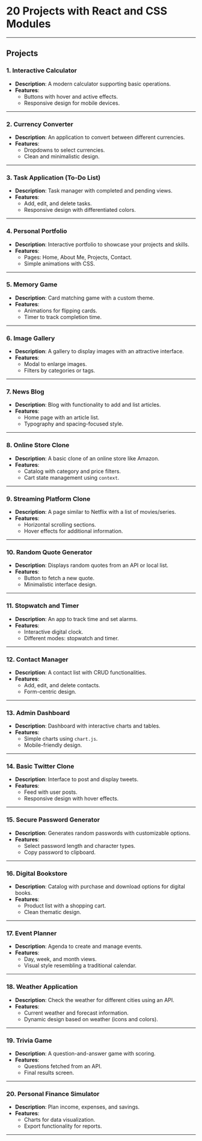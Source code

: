 # 20 Projects with React and CSS Modules  

---

## Projects  

### 1. **Interactive Calculator**  
- **Description**: A modern calculator supporting basic operations.  
- **Features**:  
  - Buttons with hover and active effects.  
  - Responsive design for mobile devices.  

---

### 2. **Currency Converter**  
- **Description**: An application to convert between different currencies.  
- **Features**:  
  - Dropdowns to select currencies.  
  - Clean and minimalistic design.  

---

### 3. **Task Application (To-Do List)**  
- **Description**: Task manager with completed and pending views.  
- **Features**:  
  - Add, edit, and delete tasks.  
  - Responsive design with differentiated colors.  

---

### 4. **Personal Portfolio**  
- **Description**: Interactive portfolio to showcase your projects and skills.  
- **Features**:  
  - Pages: Home, About Me, Projects, Contact.  
  - Simple animations with CSS.  

---

### 5. **Memory Game**  
- **Description**: Card matching game with a custom theme.  
- **Features**:  
  - Animations for flipping cards.  
  - Timer to track completion time.  

---

### 6. **Image Gallery**  
- **Description**: A gallery to display images with an attractive interface.  
- **Features**:  
  - Modal to enlarge images.  
  - Filters by categories or tags.  

---

### 7. **News Blog**  
- **Description**: Blog with functionality to add and list articles.  
- **Features**:  
  - Home page with an article list.  
  - Typography and spacing-focused style.  

---

### 8. **Online Store Clone**  
- **Description**: A basic clone of an online store like Amazon.  
- **Features**:  
  - Catalog with category and price filters.  
  - Cart state management using `context`.  

---

### 9. **Streaming Platform Clone**  
- **Description**: A page similar to Netflix with a list of movies/series.  
- **Features**:  
  - Horizontal scrolling sections.  
  - Hover effects for additional information.  

---

### 10. **Random Quote Generator**  
- **Description**: Displays random quotes from an API or local list.  
- **Features**:  
  - Button to fetch a new quote.  
  - Minimalistic interface design.  

---

### 11. **Stopwatch and Timer**  
- **Description**: An app to track time and set alarms.  
- **Features**:  
  - Interactive digital clock.  
  - Different modes: stopwatch and timer.  

---

### 12. **Contact Manager**  
- **Description**: A contact list with CRUD functionalities.  
- **Features**:  
  - Add, edit, and delete contacts.  
  - Form-centric design.  

---

### 13. **Admin Dashboard**  
- **Description**: Dashboard with interactive charts and tables.  
- **Features**:  
  - Simple charts using `chart.js`.  
  - Mobile-friendly design.  

---

### 14. **Basic Twitter Clone**  
- **Description**: Interface to post and display tweets.  
- **Features**:  
  - Feed with user posts.  
  - Responsive design with hover effects.  

---

### 15. **Secure Password Generator**  
- **Description**: Generates random passwords with customizable options.  
- **Features**:  
  - Select password length and character types.  
  - Copy password to clipboard.  

---

### 16. **Digital Bookstore**  
- **Description**: Catalog with purchase and download options for digital books.  
- **Features**:  
  - Product list with a shopping cart.  
  - Clean thematic design.  

---

### 17. **Event Planner**  
- **Description**: Agenda to create and manage events.  
- **Features**:  
  - Day, week, and month views.  
  - Visual style resembling a traditional calendar.  

---

### 18. **Weather Application**  
- **Description**: Check the weather for different cities using an API.  
- **Features**:  
  - Current weather and forecast information.  
  - Dynamic design based on weather (icons and colors).  

---

### 19. **Trivia Game**  
- **Description**: A question-and-answer game with scoring.  
- **Features**:  
  - Questions fetched from an API.  
  - Final results screen.  

---

### 20. **Personal Finance Simulator**  
- **Description**: Plan income, expenses, and savings.  
- **Features**:  
  - Charts for data visualization.  
  - Export functionality for reports.  

---
